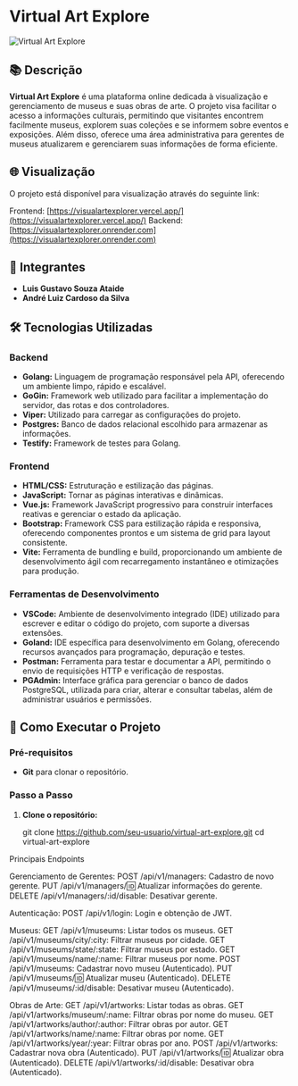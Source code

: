 # Virtual Art Explore

![Virtual Art Explore](https://visualartexplorer.vercel.app/assets/logo.png)

## 📚 Descrição

**Virtual Art Explore** é uma plataforma online dedicada à visualização e gerenciamento de museus e suas obras de arte. O projeto visa facilitar o acesso a informações culturais, permitindo que visitantes encontrem facilmente museus, explorem suas coleções e se informem sobre eventos e exposições. Além disso, oferece uma área administrativa para gerentes de museus atualizarem e gerenciarem suas informações de forma eficiente.

## 🌐 Visualização

O projeto está disponível para visualização através do seguinte link:

Frontend: [https://visualartexplorer.vercel.app/](https://visualartexplorer.vercel.app/)
Backend: [https://visualartexplorer.onrender.com](https://visualartexplorer.onrender.com)

## 👥 Integrantes

- **Luis Gustavo Souza Ataide**
- **André Luiz Cardoso da Silva**
  
## 🛠️ Tecnologias Utilizadas

### **Backend**
- **Golang:** Linguagem de programação responsável pela API, oferecendo um ambiente limpo, rápido e escalável.
- **GoGin:** Framework web utilizado para facilitar a implementação do servidor, das rotas e dos controladores.
- **Viper:** Utilizado para carregar as configurações do projeto.
- **Postgres:** Banco de dados relacional escolhido para armazenar as informações.
- **Testify:** Framework de testes para Golang.

### **Frontend**
- **HTML/CSS:** Estruturação e estilização das páginas.
- **JavaScript:** Tornar as páginas interativas e dinâmicas.
- **Vue.js:** Framework JavaScript progressivo para construir interfaces reativas e gerenciar o estado da aplicação.
- **Bootstrap:** Framework CSS para estilização rápida e responsiva, oferecendo componentes prontos e um sistema de grid para layout consistente.
- **Vite:** Ferramenta de bundling e build, proporcionando um ambiente de desenvolvimento ágil com recarregamento instantâneo e otimizações para produção.

### **Ferramentas de Desenvolvimento**
- **VSCode:** Ambiente de desenvolvimento integrado (IDE) utilizado para escrever e editar o código do projeto, com suporte a diversas extensões.
- **Goland:** IDE específica para desenvolvimento em Golang, oferecendo recursos avançados para programação, depuração e testes.
- **Postman:** Ferramenta para testar e documentar a API, permitindo o envio de requisições HTTP e verificação de respostas.
- **PGAdmin:** Interface gráfica para gerenciar o banco de dados PostgreSQL, utilizada para criar, alterar e consultar tabelas, além de administrar usuários e permissões.

## 🚀 Como Executar o Projeto

### Pré-requisitos

- **Git** para clonar o repositório.

### Passo a Passo

1. **Clone o repositório:**

   git clone https://github.com/seu-usuario/virtual-art-explore.git
   cd virtual-art-explore

Principais Endpoints

  Gerenciamento de Gerentes:
      POST /api/v1/managers: Cadastro de novo gerente.
      PUT /api/v1/managers/:id: Atualizar informações do gerente.
      DELETE /api/v1/managers/:id/disable: Desativar gerente.

  Autenticação:
      POST /api/v1/login: Login e obtenção de JWT.

  Museus:
      GET /api/v1/museums: Listar todos os museus.
      GET /api/v1/museums/city/:city: Filtrar museus por cidade.
      GET /api/v1/museums/state/:state: Filtrar museus por estado.
      GET /api/v1/museums/name/:name: Filtrar museus por nome.
      POST /api/v1/museums: Cadastrar novo museu (Autenticado).
      PUT /api/v1/museums/:id: Atualizar museu (Autenticado).
      DELETE /api/v1/museums/:id/disable: Desativar museu (Autenticado).

  Obras de Arte:
      GET /api/v1/artworks: Listar todas as obras.
      GET /api/v1/artworks/museum/:name: Filtrar obras por nome do museu.
      GET /api/v1/artworks/author/:author: Filtrar obras por autor.
      GET /api/v1/artworks/name/:name: Filtrar obras por nome.
      GET /api/v1/artworks/year/:year: Filtrar obras por ano.
      POST /api/v1/artworks: Cadastrar nova obra (Autenticado).
      PUT /api/v1/artworks/:id: Atualizar obra (Autenticado).
      DELETE /api/v1/artworks/:id/disable: Desativar obra (Autenticado).


